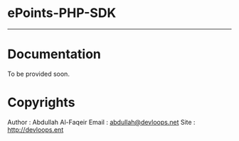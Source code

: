 # ePoints-PHP-SDK
-----------------------------------
# Documentation
To be provided soon.

# Copyrights
Author : Abdullah Al-Faqeir
Email : abdullah@devloops.net
Site : http://devloops.ent
